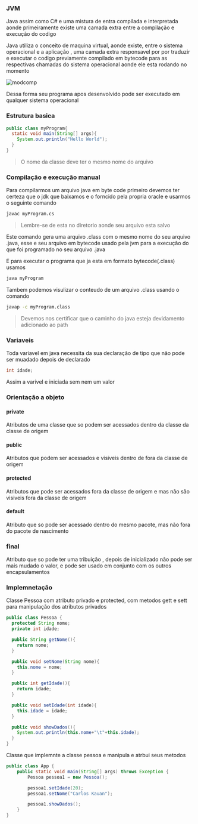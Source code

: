 ### JVM

Java assim como C# e uma mistura de entra compilada e interpretada aonde primeiramente existe uma camada extra entre a compilação e execução do codigo

Java utiliza o conceito de maquina virtual, aonde existe, entre o sistema operacional e a aplicação , uma camada extra responsavel por por traduzir e executar o codigo previamente compilado em bytecode  para as respectivas chamadas do sistema operacional aonde ele esta rodando  no momento 

![modcomp](https://github.com/carloskauan/Notes/assets/89313841/270da8b3-877b-42fb-adc0-34cb01a5ca05)


Dessa forma seu programa apos desenvolvido pode ser executado em qualquer sistema operacional

### Estrutura basica

~~~java
public class myProgram{
  static void main(String[] args){
    System.out.println("Hello World");
  }
}
~~~

> O nome da classe deve ter o mesmo nome do arquivo

### Compilação e execução manual

Para compilarmos um arquivo java em byte code primeiro devemos ter certeza que o jdk que baixamos e o forncido pela propria oracle e usarmos o seguinte comando

~~~sh
javac myProgram.cs
~~~
> Lembre-se de esta no diretorio aonde seu arquivo esta salvo

Este comando gera uma arquivo .class com o mesmo nome do seu arquivo .java, esse e seu arquivo em bytecode usado pela jvm para a execução do que foi programado no seu arquivo .java

E para executar o programa que ja esta em formato bytecode(.class) usamos
~~~sh
java myProgram
~~~

Tambem podemos visulizar o conteudo de um arquivo .class usando o comando 
~~~sh
javap -c myProgram.class
~~~
> Devemos nos certificar que o caminho do java esteja devidamento adicionado ao path

### Variaveis

Toda variavel em java necessita da sua declaração de tipo que não pode ser muadado depois de declarado

~~~java
int idade;
~~~

Assim a varivel e iniciada sem nem um valor

### Orientação a objeto

#### private

  Atributos de uma classe que so podem ser acessados dentro da classe da classe de origem

#### public

  Atributos que podem ser acessados e visiveis dentro de fora da classe de origem

#### protected

  Atributos que pode ser acessados fora da classe de origem e mas não são visiveis fora da classe de origem

#### default
  Atributo que so pode ser acessado dentro do mesmo pacote, mas não fora do pacote de nascimento

### final
  Atributo que so pode ter uma tribuição , depois de inicializado não pode ser mais mudado o valor, e pode ser usado em conjunto com os outros encapsulamentos

### Implemnetação

Classe Pessoa com atributo privado e protected, com metodos gett e sett para manipulação dos atributos privados
~~~java
public class Pessoa {
  protected String nome;
  private int idade;

  public String getNome(){
    return nome;
  }

  public void setNome(String nome){
    this.nome = nome;
  }

  public int getIdade(){
    return idade;
  }

  public void setIdade(int idade){
    this.idade = idade;
  }

  public void showDados(){
    System.out.println(this.nome+"\t"+this.idade);
  }
}
~~~~

Classe que implemnte a classe pessoa e manipula e atrbui seus metodos
~~~java
public class App {
    public static void main(String[] args) throws Exception {
        Pessoa pessoa1 = new Pessoa();

        pessoa1.setIdade(20);
        pessoa1.setNome("Carlos Kauan");

        pessoa1.showDados();
    }
}
~~~
